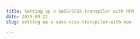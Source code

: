```yaml
---
title: Setting up a SASS/SCSS transpiler with NPM
date: 2019-09-21
slug: setting-up-a-sass-scss-transpiler-with-npm

---
```

